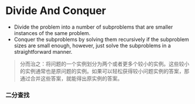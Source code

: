 # Divide And Conquer
+ Divide the problem into a number of subproblems that are smaller instances of the same problem.
+ Conquer the subproblems by solving them recursively if the subproblem sizes are small enough, however, just solve the subproblems in a straightforward manner.

> 分而治之：将问题的一个实例划分为两个或者更多个较小的实例。这些较小的实例通常也是原问题的实例。如果可以轻松获得较小问题实例的答案，那通过合并这些答案，就能得出原实例的答案。

### 二分查找
